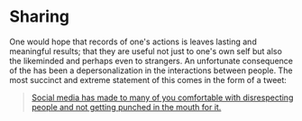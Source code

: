 # Sharing

One would hope that records of one's actions is leaves lasting and meaningful results; that they are useful not just to one's own self but also the likeminded and perhaps even to strangers. An unfortunate consequence of the has been a depersonalization in the interactions between people. The most succinct and extreme statement of this comes in the form of a tweet: 

> [Social media has made to many of you comfortable with disrespecting people and not getting punched in the mouth for it.](https://twitter.com/avery24adw/status/1074115030852034560?lang=en)



